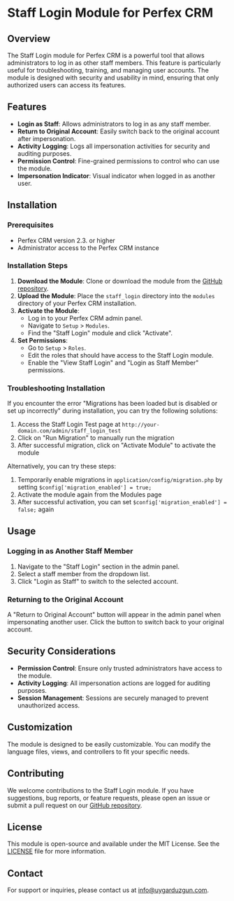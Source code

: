 <!DOCTYPE html>
<html lang="en">
<head>
<meta charset="UTF-8">
<meta name="viewport" content="width=device-width, initial-scale=1.0">
<meta name="description" content="Staff Login Module for Perfex CRM - A tool for administrators to log in as other staff members for troubleshooting and management.">
<meta name="keywords" content="Perfex CRM, Staff Login, Module, Open Source, Administrator, Impersonation">
<title>Staff Login Module for Perfex CRM</title>
</head>
<body>
<h1>Staff Login Module for Perfex CRM</h1>
<h2>Overview</h2>
<p>The Staff Login module for Perfex CRM is a powerful tool that allows administrators to log in as other staff members. This feature is particularly useful for troubleshooting, training, and managing user accounts. The module is designed with security and usability in mind, ensuring that only authorized users can access its features.</p>
<h2>Features</h2>
<ul>
<li><strong>Login as Staff</strong>: Allows administrators to log in as any staff member.</li>
<li><strong>Return to Original Account</strong>: Easily switch back to the original account after impersonation.</li>
<li><strong>Activity Logging</strong>: Logs all impersonation activities for security and auditing purposes.</li>
<li><strong>Permission Control</strong>: Fine-grained permissions to control who can use the module.</li>
<li><strong>Impersonation Indicator</strong>: Visual indicator when logged in as another user.</li>
</ul>
<h2>Installation</h2>
<h3>Prerequisites</h3>
<ul>
<li>Perfex CRM version 2.3. or higher</li>
<li>Administrator access to the Perfex CRM instance</li>
</ul>
<h3>Installation Steps</h3>
<ol>
<li><strong>Download the Module</strong>: Clone or download the module from the <a href="https://github.com/your-repo/staff-login-module">GitHub repository</a>.</li>
<li><strong>Upload the Module</strong>: Place the <code>staff_login</code> directory into the <code>modules</code> directory of your Perfex CRM installation.</li>
<li><strong>Activate the Module</strong>:
<ul>
<li>Log in to your Perfex CRM admin panel.</li>
<li>Navigate to <code>Setup</code> > <code>Modules</code>.</li>
<li>Find the "Staff Login" module and click "Activate".</li>
</ul>
</li>
<li><strong>Set Permissions</strong>:
<ul>
<li>Go to <code>Setup</code> > <code>Roles</code>.</li>
<li>Edit the roles that should have access to the Staff Login module.</li>
<li>Enable the "View Staff Login" and "Login as Staff Member" permissions.</li>
</ul>
</li>
</ol>
<h3>Troubleshooting Installation</h3>
<p>If you encounter the error "Migrations has been loaded but is disabled or set up incorrectly" during installation, you can try the following solutions:</p>
<ol>
<li>Access the Staff Login Test page at <code>http://your-domain.com/admin/staff_login_test</code></li>
<li>Click on "Run Migration" to manually run the migration</li>
<li>After successful migration, click on "Activate Module" to activate the module</li>
</ol>
<p>Alternatively, you can try these steps:</p>
<ol>
<li>Temporarily enable migrations in <code>application/config/migration.php</code> by setting <code>$config['migration_enabled'] = true;</code></li>
<li>Activate the module again from the Modules page</li>
<li>After successful activation, you can set <code>$config['migration_enabled'] = false;</code> again</li>
</ol>
<h2>Usage</h2>
<h3>Logging in as Another Staff Member</h3>
<ol>
<li>Navigate to the "Staff Login" section in the admin panel.</li>
<li>Select a staff member from the dropdown list.</li>
<li>Click "Login as Staff" to switch to the selected account.</li>
</ol>
<h3>Returning to the Original Account</h3>
<p>A "Return to Original Account" button will appear in the admin panel when impersonating another user. Click the button to switch back to your original account.</p>
<h2>Security Considerations</h2>
<ul>
<li><strong>Permission Control</strong>: Ensure only trusted administrators have access to the module.</li>
<li><strong>Activity Logging</strong>: All impersonation actions are logged for auditing purposes.</li>
<li><strong>Session Management</strong>: Sessions are securely managed to prevent unauthorized access.</li>
</ul>
<h2>Customization</h2>
<p>The module is designed to be easily customizable. You can modify the language files, views, and controllers to fit your specific needs.</p>
<h2>Contributing</h2>
<p>We welcome contributions to the Staff Login module. If you have suggestions, bug reports, or feature requests, please open an issue or submit a pull request on our <a href="https://github.com/your-repo/staff-login-module">GitHub repository</a>.</p>
<h2>License</h2>
<p>This module is open-source and available under the MIT License. See the <a href="https://github.com/your-repo/staff-login-module/blob/main/LICENSE">LICENSE</a> file for more information.</p>
<h2>Contact</h2>
<p>For support or inquiries, please contact us at <a href="mailto:info@uygarduzgun.com">info@uygarduzgun.com</a>.</p>
</body>
</html>